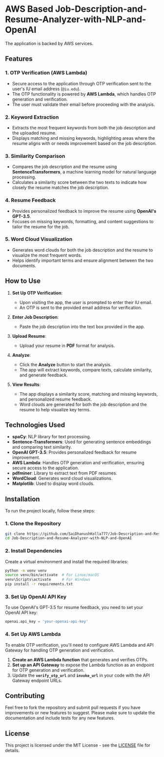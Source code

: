 # AWS Based Job-Description-and-Resume-Analyzer-with-NLP-and-OpenAI

The application is backed by AWS services.

## Features

### 1. OTP Verification (AWS Lambda)
- Secure access to the application through OTP verification sent to the user's IU email address (`@iu.edu`).
- The OTP functionality is powered by **AWS Lambda**, which handles OTP generation and verification.
- The user must validate their email before proceeding with the analysis.

### 2. Keyword Extraction
- Extracts the most frequent keywords from both the job description and the uploaded resume.
- Displays matching and missing keywords, highlighting areas where the resume aligns with or needs improvement based on the job description.

### 3. Similarity Comparison
- Compares the job description and the resume using **SentenceTransformers**, a machine learning model for natural language processing.
- Calculates a similarity score between the two texts to indicate how closely the resume matches the job description.

### 4. Resume Feedback
- Provides personalized feedback to improve the resume using **OpenAI's GPT-3.5**.
- Focuses on missing keywords, formatting, and content suggestions to tailor the resume for the job.

### 5. Word Cloud Visualization
- Generates word clouds for both the job description and the resume to visualize the most frequent words.
- Helps identify important terms and ensure alignment between the two documents.

## How to Use

1. **Set Up OTP Verification**:
   - Upon visiting the app, the user is prompted to enter their IU email.
   - An OTP is sent to the provided email address for verification.
   
2. **Enter Job Description**:
   - Paste the job description into the text box provided in the app.

3. **Upload Resume**:
   - Upload your resume in **PDF** format for analysis.

4. **Analyze**:
   - Click the **Analyze** button to start the analysis.
   - The app will extract keywords, compare texts, calculate similarity, and generate feedback.

5. **View Results**:
   - The app displays a similarity score, matching and missing keywords, and personalized resume feedback.
   - Word clouds are generated for both the job description and the resume to help visualize key terms.

## Technologies Used

- **spaCy**: NLP library for text processing.
- **Sentence-Transformers**: Used for generating sentence embeddings and comparing text similarity.
- **OpenAI GPT-3.5**: Provides personalized feedback for resume improvement.
- **AWS Lambda**: Handles OTP generation and verification, ensuring secure access to the application.
- **pdfminer**: Library to extract text from PDF resumes.
- **WordCloud**: Generates word cloud visualizations.
- **Matplotlib**: Used to display word clouds.

## Installation

To run the project locally, follow these steps:

### 1. Clone the Repository

```bash
git clone https://github.com/SaiDhanushKolla777/Job-Description-and-Resume-Analyzer-with-NLP-and-OpenAI.git
cd Job-Description-and-Resume-Analyzer-with-NLP-and-OpenAI
```

### 2. Install Dependencies

Create a virtual environment and install the required libraries:

```bash
python -m venv venv
source venv/bin/activate  # For Linux/macOS
venv\Scripts\activate     # For Windows
pip install -r requirements.txt
```

### 3. Set Up OpenAI API Key

To use OpenAI's GPT-3.5 for resume feedback, you need to set your OpenAI API key:

```python
openai.api_key = 'your-openai-api-key'
```

### 4. Set Up AWS Lambda

To enable OTP verification, you'll need to configure AWS Lambda and API Gateway for handling OTP generation and verification.

1. **Create an AWS Lambda function** that generates and verifies OTPs.
2. **Set up an API Gateway** to expose the Lambda function as an endpoint for OTP generation and verification.
3. Update the **`verify_otp_url`** and **`invoke_url`** in your code with the API Gateway endpoint URLs.



## Contributing

Feel free to fork the repository and submit pull requests if you have improvements or new features to suggest. Please make sure to update the documentation and include tests for any new features.

## License

This project is licensed under the MIT License - see the [LICENSE](LICENSE) file for details.

